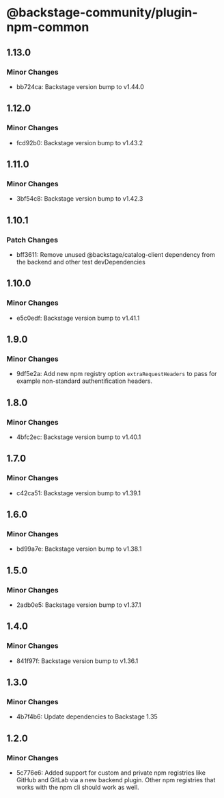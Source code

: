 # @backstage-community/plugin-npm-common

## 1.13.0

### Minor Changes

- bb724ca: Backstage version bump to v1.44.0

## 1.12.0

### Minor Changes

- fcd92b0: Backstage version bump to v1.43.2

## 1.11.0

### Minor Changes

- 3bf54c8: Backstage version bump to v1.42.3

## 1.10.1

### Patch Changes

- bff3611: Remove unused @backstage/catalog-client dependency from the backend and other test devDependencies

## 1.10.0

### Minor Changes

- e5c0edf: Backstage version bump to v1.41.1

## 1.9.0

### Minor Changes

- 9df5e2a: Add new npm registry option `extraRequestHeaders` to pass for example non-standard authentification headers.

## 1.8.0

### Minor Changes

- 4bfc2ec: Backstage version bump to v1.40.1

## 1.7.0

### Minor Changes

- c42ca51: Backstage version bump to v1.39.1

## 1.6.0

### Minor Changes

- bd99a7e: Backstage version bump to v1.38.1

## 1.5.0

### Minor Changes

- 2adb0e5: Backstage version bump to v1.37.1

## 1.4.0

### Minor Changes

- 841f97f: Backstage version bump to v1.36.1

## 1.3.0

### Minor Changes

- 4b7f4b6: Update dependencies to Backstage 1.35

## 1.2.0

### Minor Changes

- 5c776e6: Added support for custom and private npm registries like GitHub and GitLab via a new backend plugin. Other npm registries that works with the npm cli should work as well.
